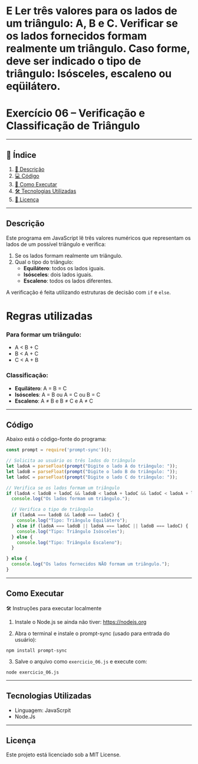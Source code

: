 # E Ler três valores para os lados de um triângulo: A, B e C. Verificar se os lados fornecidos formam realmente um triângulo. Caso forme, deve ser indicado o tipo de triângulo: Isósceles, escaleno ou eqüilátero.

# Exercício 06 – Verificação e Classificação de Triângulo

---

## 📑 Índice

1. [📖 Descrição](#descrição)  
2. [💻 Código](#código)  
3. [🚀 Como Executar](#como-executar)   
4. [🛠️ Tecnologias Utilizadas](#tecnologias-utilizadas)  
5. [📜 Licença](#licença)  

---

## Descrição

Este programa em JavaScript lê três valores numéricos que representam os lados de um possível triângulo e verifica:

1. Se os lados formam realmente um triângulo.
2. Qual o tipo do triângulo:
   - **Equilátero**: todos os lados iguais.
   - **Isósceles**: dois lados iguais.
   - **Escaleno**: todos os lados diferentes.

A verificação é feita utilizando estruturas de decisão com `if` e `else`.

# Regras utilizadas

### Para formar um triângulo:

- A < B + C  
- B < A + C  
- C < A + B

### Classificação:

- **Equilátero**: A = B = C  
- **Isósceles**: A = B ou A = C ou B = C  
- **Escaleno**: A ≠ B e B ≠ C e A ≠ C

---

## Código

Abaixo está o código-fonte do programa:

```JavaScript
const prompt = require('prompt-sync')();

// Solicita ao usuário os três lados do triângulo
let ladoA = parseFloat(prompt("Digite o lado A do triângulo: "));
let ladoB = parseFloat(prompt("Digite o lado B do triângulo: "));
let ladoC = parseFloat(prompt("Digite o lado C do triângulo: "));

// Verifica se os lados formam um triângulo
if (ladoA < ladoB + ladoC && ladoB < ladoA + ladoC && ladoC < ladoA + ladoB) {
  console.log("Os lados formam um triângulo.");

  // Verifica o tipo de triângulo
  if (ladoA === ladoB && ladoB === ladoC) {
    console.log("Tipo: Triângulo Equilátero");
  } else if (ladoA === ladoB || ladoA === ladoC || ladoB === ladoC) {
    console.log("Tipo: Triângulo Isósceles");
  } else {
    console.log("Tipo: Triângulo Escaleno");
  }

} else {
  console.log("Os lados fornecidos NÃO formam um triângulo.");
}

```

---

## Como Executar

🛠️ Instruções para executar localmente

1. Instale o Node.js se ainda não tiver: https://nodejs.org

2. Abra o terminal e instale o prompt-sync (usado para entrada do usuário):

```
npm install prompt-sync
```

3. Salve o arquivo como `exercicio_06.js` e execute com:

```
node exercicio_06.js
```

---

## Tecnologias Utilizadas

- Linguagem: JavaScrpit
- Node.Js

---

## Licença

Este projeto está licenciado sob a MIT License.



